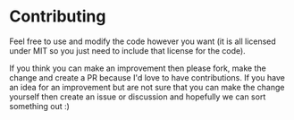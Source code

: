# Contributing

Feel free to use and modify the code however you want (it is all licensed under MIT so you just need to include that license for the code).

If you think you can make an improvement then please fork, make the change and create a PR because I'd love to have contributions. 
If you have an idea for an improvement but are not sure that you can make the change yourself then create an issue or discussion and hopefully we can sort something out :)
